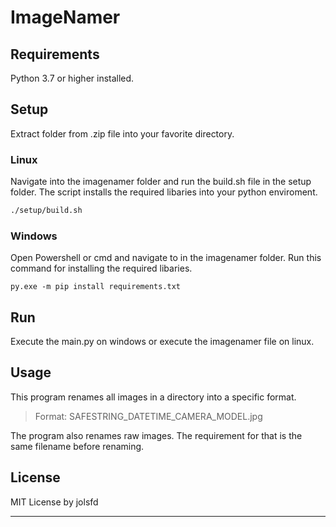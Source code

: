 # ImageNamer

## Requirements

Python 3.7 or higher installed.

## Setup

Extract folder from .zip file into your favorite directory.

### Linux

Navigate into the imagenamer folder and run the build.sh file in the setup folder.
The script installs the required libaries into your python enviroment.

```bash
./setup/build.sh
```

### Windows

Open Powershell or cmd and navigate to in the imagenamer folder.
Run this command for installing the required libaries.

```
py.exe -m pip install requirements.txt
```

## Run

Execute the main.py on windows or execute the imagenamer file on linux.

## Usage

This program renames all images in a directory into a specific format.

> Format: SAFESTRING_DATETIME_CAMERA_MODEL.jpg

The program also renames raw images. The requirement for that is the same filename before renaming.

## License

MIT License by jolsfd

---
